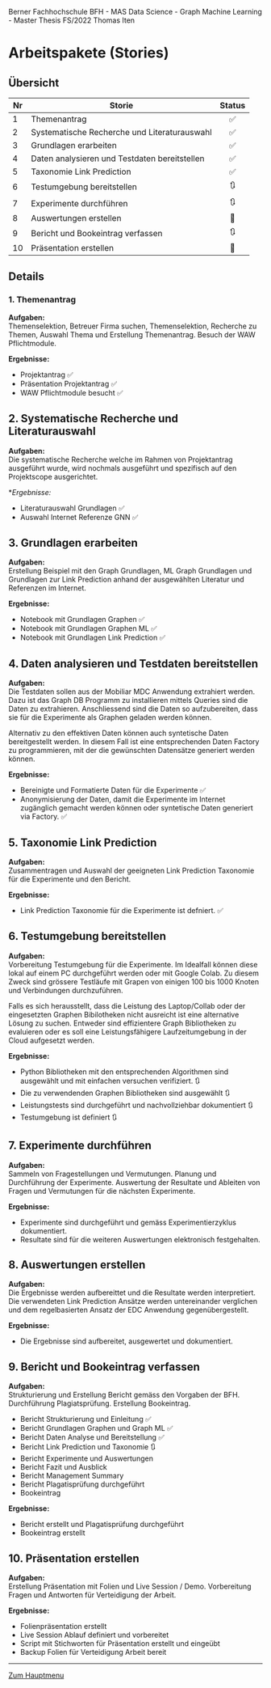 Berner Fachhochschule BFH - MAS Data Science - Graph Machine Learning - Master Thesis FS/2022 Thomas Iten

# Arbeitspakete (Stories)

## Übersicht

Nr | Storie                                         | Status
-- | ---------------------------------------------- | :--------------------: 
 1 | Themenantrag                                   | :white_check_mark: 
 2 | Systematische Recherche und Literaturauswahl   | :white_check_mark: 
 3 | Grundlagen erarbeiten                          | :white_check_mark:  
 4 | Daten analysieren und Testdaten bereitstellen  | :white_check_mark:  
 5 | Taxonomie Link Prediction                      | :white_check_mark: 
 6 | Testumgebung bereitstellen                     | :arrows_clockwise:
 7 | Experimente durchführen                        | :arrows_clockwise:
 8 | Auswertungen erstellen                         | :black_square_button:
 9 | Bericht und Bookeintrag verfassen              | :arrows_clockwise:
10 | Präsentation erstellen                         | :black_square_button:


## Details

### 1. Themenantrag

**Aufgaben:**<br />
Themenselektion, Betreuer Firma suchen, Themenselektion, Recherche zu Themen,
Auswahl Thema und Erstellung Themenantrag. Besuch der WAW Pflichtmodule.

**Ergebnisse:**
- Projektantrag                             :white_check_mark: 
- Präsentation Projektantrag                :white_check_mark: 
- WAW Pflichtmodule besucht                 :white_check_mark: 

## 2. Systematische Recherche und Literaturauswahl

**Aufgaben:**<br />
Die systematische Recherche welche im Rahmen von Projektantrag ausgeführt wurde, wird nochmals ausgeführt und spezifisch auf den Projektscope ausgerichtet.

**Ergebnisse:*
- Literaturauswahl Grundlagen               :white_check_mark: 
- Auswahl Internet Referenze GNN            :white_check_mark: 

## 3. Grundlagen erarbeiten

**Aufgaben:**<br />
Erstellung Beispiel mit den Graph Grundlagen, ML Graph Grundlagen und Grundlagen zur Link Prediction anhand der ausgewählten Literatur und Referenzen im Internet.

**Ergebnisse:**
- Notebook mit Grundlagen Graphen           :white_check_mark: 
- Notebook mit Grundlagen Graphen ML        :white_check_mark: 
- Notebook mit Grundlagen Link Prediction   :white_check_mark: 


## 4. Daten analysieren und Testdaten bereitstellen

**Aufgaben:**<br />
Die Testdaten sollen aus der Mobiliar MDC Anwendung extrahiert werden. Dazu ist das Graph DB Programm zu installieren mittels Queries sind die Daten zu extrahieren. Anschliessend sind die Daten so aufzubereiten, dass sie für die Experimente als Graphen geladen werden können. 

Alternativ zu den effektiven Daten können auch syntetische Daten bereitgestellt werden. In diesem Fall ist eine entsprechenden Daten Factory zu programmieren, mit der die gewünschten Datensätze generiert werden können.

**Ergebnisse:**
- Bereinigte und Formatierte Daten für die Experimente :white_check_mark: 
- Anonymisierung der Daten, damit die Experimente im Internet zugänglich gemacht werden können oder syntetische Daten generiert via Factory. :white_check_mark: 

## 5. Taxonomie Link Prediction 

**Aufgaben:**<br />
Zusammentragen und Auswahl der geeigneten Link Prediction Taxonomie für die Experimente und den Bericht.

**Ergebnisse:**
- Link Prediction Taxonomie für die Experimente ist defniert. :white_check_mark: 

## 6. Testumgebung bereitstellen

**Aufgaben:**<br />
Vorbereitung Testumgebung für die Experimente. Im Idealfall können diese lokal auf einem PC durchgeführt werden oder mit Google Colab. Zu diesem Zweck sind grössere Testläufe mit Grapen von einigen 100 bis 1000 Knoten und Verbindungen durchzuführen. 

Falls es sich herausstellt, dass die Leistung des Laptop/Collab oder der eingesetzten Graphen Bibilotheken nicht ausreicht ist eine alternative Lösung zu suchen. Entweder sind effizientere Graph Bibliotheken zu evaluieren oder es soll eine Leistungsfähigere Laufzeitumgebung in der Cloud aufgesetzt werden.

**Ergebnisse:**
- Python Bibliotheken mit den entsprechenden Algorithmen sind ausgewählt und mit einfachen versuchen verifiziert. :arrows_clockwise:
- Die zu verwendenden Graphen Bibliotheken sind ausgewählt :arrows_clockwise:
- Leistungstests sind durchgeführt und nachvollziehbar dokumentiert :arrows_clockwise:
- Testumgebung ist definiert :arrows_clockwise:



## 7. Experimente durchführen

**Aufgaben:**<br />
Sammeln von Fragestellungen und Vermutungen. Planung und Durchführung der Experimente. Auswertung der Resultate und Ableiten von Fragen und Vermutungen für die nächsten Experimente.

**Ergebnisse:**
- Experimente sind durchgeführt und gemäss Experimentierzyklus dokumentiert.
- Resultate sind für die weiteren Auswertungen elektronisch festgehalten.


## 8. Auswertungen erstellen

**Aufgaben:**<br />
Die Ergebnisse werden aufbereittet und die Resultate werden interpretiert. Die verwendeten Link Prediction Ansätze werden untereinander verglichen und dem regelbasierten Ansatz der EDC Anwendung gegenübergestellt.

**Ergebnisse:**
- Die Ergebnisse sind aufbereitet, ausgewertet und dokumentiert.


## 9. Bericht und Bookeintrag verfassen

**Aufgaben:**<br />
Strukturierung und Erstellung Bericht gemäss den  Vorgaben der BFH. Durchführung Plagiatsprüfung. Erstellung Bookeintrag.

- Bericht Strukturierung und Einleitung     :white_check_mark: 
- Bericht Grundlagen Graphen und Graph ML   :white_check_mark:
- Bericht Daten Analyse und Bereitstellung  :white_check_mark:
- Bericht Link Prediction und Taxonomie     :arrows_clockwise:
- Bericht Experimente und Auswertungen
- Bericht Fazit und Ausblick
- Bericht Management Summary
- Bericht Plagatisprüfung durchgeführt
- Bookeintrag


**Ergebnisse:**
- Bericht erstellt und Plagatisprüfung durchgeführt
- Bookeintrag erstellt

## 10. Präsentation erstellen

**Aufgaben:**<br />
Erstellung Präsentation mit Folien und Live Session / Demo. Vorbereitung Fragen und Antworten für Verteidigung der Arbeit.

**Ergebnisse:**
- Folienpräsentation erstellt
- Live Session Ablauf definiert und vorbereitet
- Script mit Stichworten für Präsentation erstellt und eingeübt
- Backup Folien für Verteidigung Arbeit bereit

---
[Zum Hauptmenu](../README.md)